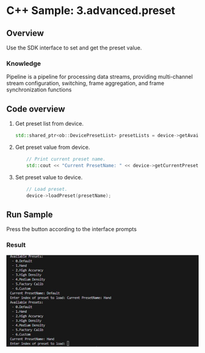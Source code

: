 # C++ Sample: 3.advanced.preset

## Overview

Use the SDK interface to set and get the preset value.

### Knowledge

Pipeline is a pipeline for processing data streams, providing multi-channel stream configuration, switching, frame aggregation, and frame synchronization functions

## Code overview

1. Get preset list from device.

    ```cpp
    std::shared_ptr<ob::DevicePresetList> presetLists = device->getAvailablePresetList();
    ```

2. Get preset value from device.

    ```cpp
        // Print current preset name.
        std::cout << "Current PresetName: " << device->getCurrentPresetName() << std::endl;
    ```

3. Set preset value to device.

    ```cpp
        // Load preset.
        device->loadPreset(presetName);
    ```

## Run Sample

Press the button according to the interface prompts

### Result

![image](../../docs/resource/preset.jpg)
